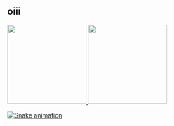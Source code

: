 ## oiii

<a href="https://github.com/mariddsouza">
   <p align="left">
   <!--<img src="https://github-readme-stats.vercel.app/api?username=mariddsouza&show_icons=true" alt="maykbrito"/> -->
    <img height="180em" src="https://github-readme-stats.vercel.app/api?username=mariddsouza&show_icons=true&theme=dracula&include_all_commits=true&count_private=true"/>
  <img height="180em" src="https://github-readme-stats.vercel.app/api/top-langs/?username=mariddsouza&layout=compact&langs_count=16&theme=dracula"/>
   </p>

  ![Snake animation](https://github.com/mariddsouza/mariddsouza/blob/output/github-contribution-grid-snake.svg)
 
</div>
